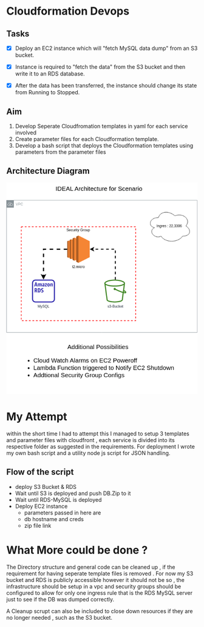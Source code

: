 # Cloudformation Devops
## Tasks
-[x] Deploy an EC2 instance which will "fetch MySQL data dump" from an S3 bucket.

-[x] Instance is required to "fetch the data" from the S3 bucket and then write it to an RDS database. 

-[x] After the data has been transferred, the instance should change its state from Running to Stopped. 

## Aim
1. Develop Seperate Cloudfromation templates in yaml for each service involved
2. Create parameter files for each Cloudformation template.
3. Develop a bash script that deploys the Cloudformation templates using parameters from the parameter files


## Architecture Diagram
![Architecture](./Architecture.png)


# My Attempt
within the short time I had to attempt this I managed to setup 3 templates and parameter files with cloudfront , each service is divided into its respective folder as suggested in the requirements.
For deployment I wrote my own bash script and a utility node js script for JSON handling.

## Flow of the script
- deploy S3 Bucket & RDS
- Wait until S3 is deployed and push DB.Zip to it
- Wait until RDS-MySQL is deployed
- Deploy EC2 instance
    - parameters passed in here are
    - db hostname and creds
    - zip file link

# What More could be done ?
The Directory structure and general code can be cleaned up , if the requirement for having seperate template files is removed . For now my S3 bucket and RDS is publicly accessible however it should not be so , the infrastructure should be setup in a vpc and security groups should be configured to allow for only one ingress rule that is the RDS MySQL server just to see if the DB was dumped correctly.

A Cleanup scrupt can also be included to close down resources if they are no longer needed , such as the S3 bucket.


